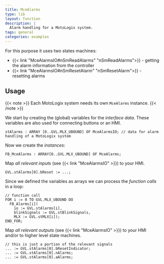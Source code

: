 ```yaml
---
title: MceAlarms
type: lib
layout: function
description: |
  Alarm handling for a MotoLogix system.
tags: general
categories: examples
---
```


For this purpose it uses two states machines:

- {{< link "MceAlarmsIO#nSmReadAlarms" "nSmReadAlarms">}} - getting the alarm
  information from the controller
- {{< link "MceAlarmsIO#nSmResetAlarm" "nSmResetAlarm">}} - resetting alarms

## Usage

{{< note >}}
Each MotoLogix system needs its own `MceAlarms` instance.
{{< /note >}}

We start by creating the (global) variables for the *interface data*.
These variables are also used for connecting buttons or an HMI.


```iecst
stAlarms : ARRAY [0..GVL.MLX_UBOUND] OF MceAlarmsIO; // data for alarm handling of a MotoLogix system
```

Now we create the *instances*:

```iecst
FB_MceAlarms : ARRAY[0..GVL.MLX_UBOUND] OF MceAlarms;
```

Map *all relevant inputs* (see {{< link "MceAlarmsIO" >}})
to your HMI.

```iecst
GVL.stAlarms[0].bReset := ...;
```

Since we defined the variables as arrays we can process the *function calls*
in a loop:

```iecst
// function call
FOR i := 0 TO GVL.MLX_UBOUND DO
  FB_Alarms[i](
    io := GVL.stAlarms[i],
    blinkSignals := GVL.stBlinkSignals,
    MLX := GVL.stMLX[i]);
END_FOR;
```

Map *all relevant outputs* (see {{< link "MceAlarmsIO" >}})
to your HMI and/or to higher level state machines.

```iecst
// this is just a portion of the relevant signals
... := GVL.stAlarms[0].bResetIndicator;
... := GVL.stAlarms[0].nAlarms;
... := GVL.stAlarms[0].aAlarms;
```
